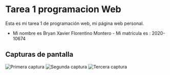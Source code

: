 # Tarea 1 programacion Web

Esta es mi tarea 1 de programación web, mi página web personal.

- Mi nombre es Bryan Xavier Florentino Montero - Mi matrícula es : 2020-10674


## Capturas de pantalla 

![Primera captura](captura1.jpg)
![Segunda captura](captura2.jpg)
![Tercera captura](captura3.jpg)